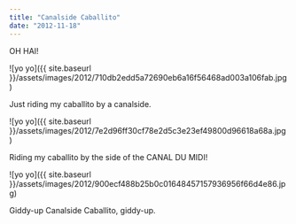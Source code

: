 ```yaml
---
title: "Canalside Caballito"
date: "2012-11-18"
---
```


OH HAI!

![yo yo]({{ site.baseurl }}/assets/images/2012/710db2edd5a72690eb6a16f56468ad003a106fab.jpg)

Just riding my caballito by a canalside.

![yo yo]({{ site.baseurl }}/assets/images/2012/7e2d96ff30cf78e2d5c3e23ef49800d96618a68a.jpg)

Riding my caballito by the side of the CANAL DU MIDI!

![yo yo]({{ site.baseurl }}/assets/images/2012/900ecf488b25b0c01648457157936956f66d4e86.jpg)

Giddy-up Canalside Caballito, giddy-up.

